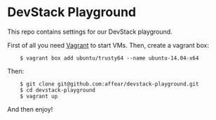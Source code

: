 # DevStack Playground

This repo contains settings for our DevStack playground.

First of all you need [Vagrant](https://www.vagrantup.com/) to start VMs. 
Then, create a vagrant box:

```
	$ vagrant box add ubuntu/trusty64 --name ubuntu-14.04-x64
```

Then:

```
	$ git clone git@github.com:affear/devstack-playground.git
	$ cd devstack-playground
	$ vagrant up
```

And then enjoy!